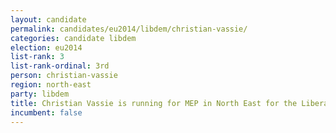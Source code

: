 ```yaml
---
layout: candidate
permalink: candidates/eu2014/libdem/christian-vassie/
categories: candidate libdem
election: eu2014
list-rank: 3
list-rank-ordinal: 3rd
person: christian-vassie
region: north-east
party: libdem
title: Christian Vassie is running for MEP in North East for the Liberal Democrats
incumbent: false
---
```

